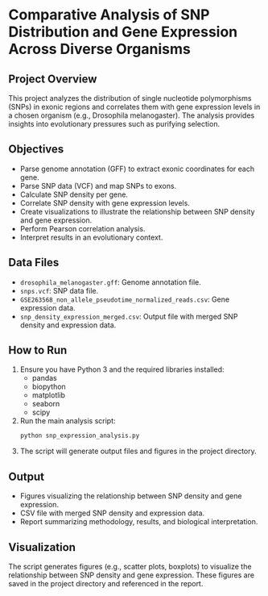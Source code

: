 # Comparative Analysis of SNP Distribution and Gene Expression Across Diverse Organisms

## Project Overview
This project analyzes the distribution of single nucleotide polymorphisms (SNPs) in exonic regions and correlates them with gene expression levels in a chosen organism (e.g., Drosophila melanogaster). The analysis provides insights into evolutionary pressures such as purifying selection.

## Objectives
- Parse genome annotation (GFF) to extract exonic coordinates for each gene.
- Parse SNP data (VCF) and map SNPs to exons.
- Calculate SNP density per gene.
- Correlate SNP density with gene expression levels.
- Create visualizations to illustrate the relationship between SNP density and gene expression.
- Perform Pearson correlation analysis.
- Interpret results in an evolutionary context.

## Data Files
- `drosophila_melanogaster.gff`: Genome annotation file.
- `snps.vcf`: SNP data file.
- `GSE263568_non_allele_pseudotime_normalized_reads.csv`: Gene expression data.
- `snp_density_expression_merged.csv`: Output file with merged SNP density and expression data.

## How to Run
1. Ensure you have Python 3 and the required libraries installed:
   - pandas
   - biopython
   - matplotlib
   - seaborn
   - scipy
2. Run the main analysis script:
   ```bash
   python snp_expression_analysis.py
   ```
3. The script will generate output files and figures in the project directory.

## Output
- Figures visualizing the relationship between SNP density and gene expression.
- CSV file with merged SNP density and expression data.
- Report summarizing methodology, results, and biological interpretation.

## Visualization
The script generates figures (e.g., scatter plots, boxplots) to visualize the relationship between SNP density and gene expression. These figures are saved in the project directory and referenced in the report.

